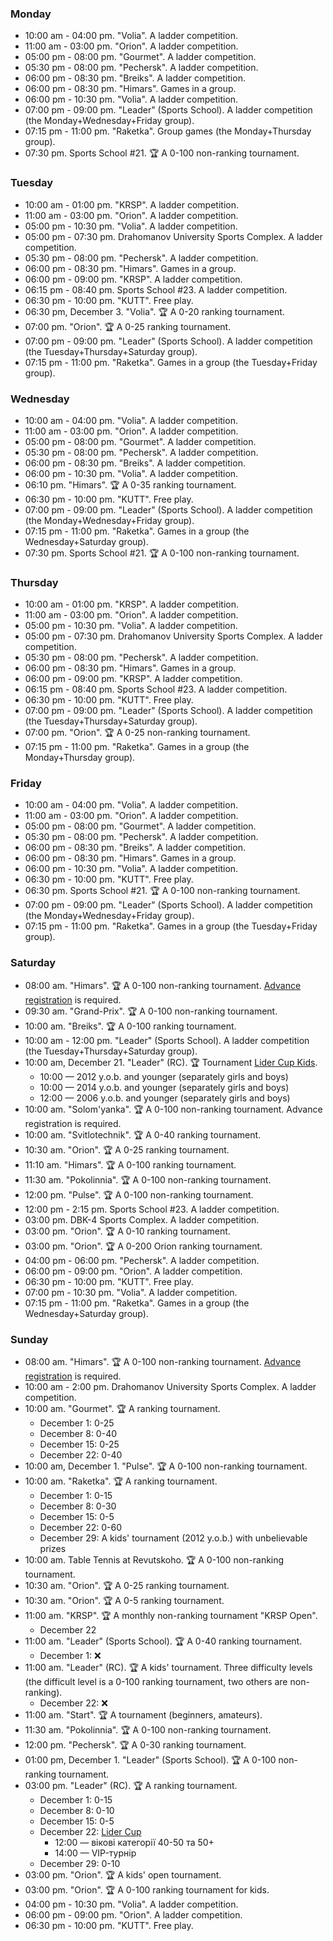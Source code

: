 
<h3 id="monday">Monday</h3>

* 10:00 am - 04:00 pm. "Volia". A ladder competition.
* 11:00 am - 03:00 pm. "Orion". A ladder competition.
* 05:00 pm - 08:00 pm. "Gourmet". A ladder competition.
* 05:30 pm - 08:00 pm. "Pechersk". A ladder competition.
* 06:00 pm - 08:30 pm. "Breiks". A ladder competition.
* 06:00 pm - 08:30 pm. "Himars". Games in a group.
* 06:00 pm - 10:30 pm. "Volia". A ladder competition.
* 07:00 pm - 09:00 pm. "Leader" (Sports School). A ladder competition (the Monday+Wednesday+Friday group).
* 07:15 pm - 11:00 pm. "Raketka". Group games (the Monday+Thursday group).
* 07:30 pm. Sports School #21. 🏆 A 0-100 non-ranking tournament.

<h3 id="tuesday">Tuesday</h3>

* 10:00 am - 01:00 pm. "KRSP". A ladder competition.
* 11:00 am - 03:00 pm. "Orion". A ladder competition.
* 05:00 pm - 10:30 pm. "Volia". A ladder competition.
* 05:00 pm - 07:30 pm. Drahomanov University Sports Complex. A ladder competition.
* 05:30 pm - 08:00 pm. "Pechersk". A ladder competition.
* 06:00 pm - 08:30 pm. "Himars". Games in a group.
* 06:00 pm - 09:00 pm. "KRSP". A ladder competition.
* 06:15 pm - 08:40 pm. Sports School #23. A ladder competition.
* 06:30 pm - 10:00 pm. "KUTT". Free play.
* 06:30 pm, December 3. "Volia". 🏆 A 0-20 ranking tournament.
* 07:00 pm. "Orion". 🏆 A 0-25 ranking tournament.
* 07:00 pm - 09:00 pm. "Leader" (Sports School). A ladder competition (the Tuesday+Thursday+Saturday group).
* 07:15 pm - 11:00 pm. "Raketka". Games in a group (the Tuesday+Friday group).

<h3 id="wednesday">Wednesday</h3>

* 10:00 am - 04:00 pm. "Volia". A ladder competition.
* 11:00 am - 03:00 pm. "Orion". A ladder competition.
* 05:00 pm - 08:00 pm. "Gourmet". A ladder competition.
* 05:30 pm - 08:00 pm. "Pechersk". A ladder competition.
* 06:00 pm - 08:30 pm. "Breiks". A ladder competition.
* 06:00 pm - 10:30 pm. "Volia". A ladder competition.
* 06:10 pm. "Himars". 🏆 A 0-35 ranking tournament.
* 06:30 pm - 10:00 pm. "KUTT". Free play.
* 07:00 pm - 09:00 pm. "Leader" (Sports School). A ladder competition (the Monday+Wednesday+Friday group).
* 07:15 pm - 11:00 pm. "Raketka". Games in a group (the Wednesday+Saturday group).
* 07:30 pm. Sports School #21. 🏆 A 0-100 non-ranking tournament.

<h3 id="thursday">Thursday</h3>

* 10:00 am - 01:00 pm. "KRSP". A ladder competition.
* 11:00 am - 03:00 pm. "Orion". A ladder competition.
* 05:00 pm - 10:30 pm. "Volia". A ladder competition.
* 05:00 pm - 07:30 pm. Drahomanov University Sports Complex. A ladder competition.
* 05:30 pm - 08:00 pm. "Pechersk". A ladder competition.
* 06:00 pm - 08:30 pm. "Himars". Games in a group.
* 06:00 pm - 09:00 pm. "KRSP". A ladder competition.
* 06:15 pm - 08:40 pm. Sports School #23. A ladder competition.
* 06:30 pm - 10:00 pm. "KUTT". Free play.
* 07:00 pm - 09:00 pm. "Leader" (Sports School). A ladder competition (the Tuesday+Thursday+Saturday group).
* 07:00 pm. "Orion". 🏆 A 0-25 non-ranking tournament.
* 07:15 pm - 11:00 pm. "Raketka". Games in a group (the Monday+Thursday group).

<h3 id="friday">Friday</h3>

* 10:00 am - 04:00 pm. "Volia". A ladder competition.
* 11:00 am - 03:00 pm. "Orion". A ladder competition.
* 05:00 pm - 08:00 pm. "Gourmet". A ladder competition.
* 05:30 pm - 08:00 pm. "Pechersk". A ladder competition.
* 06:00 pm - 08:30 pm. "Breiks". A ladder competition.
* 06:00 pm - 08:30 pm. "Himars". Games in a group.
* 06:00 pm - 10:30 pm. "Volia". A ladder competition.
* 06:30 pm - 10:00 pm. "KUTT". Free play.
* 06:30 pm. Sports School #21. 🏆 A 0-100 non-ranking tournament.
* 07:00 pm - 09:00 pm. "Leader" (Sports School). A ladder competition (the Monday+Wednesday+Friday group).
* 07:15 pm - 11:00 pm. "Raketka". Games in a group (the Tuesday+Friday group).

<h3 id="saturday">Saturday</h3>

* 08:00 am. "Himars". 🏆 A 0-100 non-ranking tournament. [Advance registration](https://t.me/+yOOJ3CrdhyBjNzhi) is required.
* 09:30 am. "Grand-Prix". 🏆 A 0-100 non-ranking tournament.
* 10:00 am. "Breiks". 🏆 A 0-100 ranking tournament.
* 10:00 am - 12:00 pm. "Leader" (Sports School). A ladder competition (the Tuesday+Thursday+Saturday group).
* 10:00 am, December 21. "Leader" (RC). 🏆 Tournament [Lider Cup Kids](https://t.me/c/2033495364/427).
  * 10:00 &mdash; 2012 y.o.b. and younger (separately girls and boys)
  * 10:00 &mdash; 2014 y.o.b. and younger (separately girls and boys)
  * 12:00 &mdash; 2006 y.o.b. and younger (separately girls and boys)
* 10:00 am. "Solom'yanka". 🏆 A 0-100 non-ranking tournament. Advance registration is required.
* 10:00 am. "Svitlotechnik". 🏆 A 0-40 ranking tournament.
* 10:30 am. "Orion". 🏆 A 0-25 ranking tournament.
* 11:10 am. "Himars". 🏆 A 0-100 ranking tournament.
* 11:30 am. "Pokolinnia". 🏆 A 0-100 non-ranking tournament.
* 12:00 pm. "Pulse". 🏆 A 0-100 non-ranking tournament.
* 12:00 pm - 2:15 pm. Sports School #23. A ladder competition.
* 03:00 pm. DBK-4 Sports Complex. A ladder competition.
* 03:00 pm. "Orion". 🏆 A 0-10 ranking tournament.
* 03:00 pm. "Orion". 🏆 A 0-200 Orion ranking tournament.
* 04:00 pm - 06:00 pm. "Pechersk". A ladder competition.
* 06:00 pm - 09:00 pm. "Orion". A ladder competition.
* 06:30 pm - 10:00 pm. "KUTT". Free play.
* 07:00 pm - 10:30 pm. "Volia". A ladder competition.
* 07:15 pm - 11:00 pm. "Raketka". Games in a group (the Wednesday+Saturday group).

<h3 id="sunday">Sunday</h3>

* 08:00 am. "Himars". 🏆 A 0-100 non-ranking tournament. [Advance registration](https://t.me/+yOOJ3CrdhyBjNzhi) is required.
* 10:00 am - 2:00 pm. Drahomanov University Sports Complex. A ladder competition.
* 10:00 am. "Gourmet". 🏆 A ranking tournament.
  * December 1: 0-25
  * December 8: 0-40
  * December 15: 0-25
  * December 22: 0-40
* 10:00 am, December 1. "Pulse". 🏆 A 0-100 non-ranking tournament.
* 10:00 am. "Raketka". 🏆 A ranking tournament.
  * December 1: 0-15
  * December 8: 0-30
  * December 15: 0-5
  * December 22: 0-60
  * December 29: A kids' tournament (2012 y.o.b.) with unbelievable prizes
* 10:00 am. Table Tennis at Revutskoho. 🏆 A 0-100 non-ranking tournament.
* 10:30 am. "Orion". 🏆 A 0-25 ranking tournament.
* 10:30 am. "Orion". 🏆 A 0-5 ranking tournament.
* 11:00 am. "KRSP". 🏆 A monthly non-ranking tournament "KRSP Open".
  * December 22
* 11:00 am. "Leader" (Sports School). 🏆 A 0-40 ranking tournament.
  * December 1: ❌
* 11:00 am. "Leader" (RC). 🏆 A kids' tournament. Three difficulty levels (the difficult level is a 0-100 ranking tournament, two others are non-ranking).
  * December 22: ❌
* 11:00 am. "Start". 🏆 A tournament (beginners, amateurs).
* 11:30 am. "Pokolinnia". 🏆 A 0-100 non-ranking tournament.
* 12:00 pm. "Pechersk". 🏆 A 0-30 ranking tournament.
* 01:00 pm, December 1. "Leader" (Sports School). 🏆 A 0-100 non-ranking tournament.
* 03:00 pm. "Leader" (RC). 🏆 A ranking tournament.
  * December 1: 0-15
  * December 8: 0-10
  * December 15: 0-5
  * December 22: [Lider Cup](https://t.me/c/2053064289/642)
    * 12:00 &mdash; вікові категорії 40-50 та 50+
    * 14:00 &mdash; VIP-турнір
  * December 29: 0-10
* 03:00 pm. "Orion". 🏆 A kids' open tournament.
* 03:00 pm. "Orion". 🏆 A 0-100 ranking tournament for kids.
* 04:00 pm - 10:30 pm. "Volia". A ladder competition.
* 06:00 pm - 09:00 pm. "Orion". A ladder competition.
* 06:30 pm - 10:00 pm. "KUTT". Free play.
